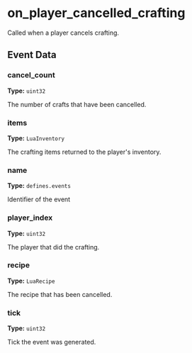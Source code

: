 # on_player_cancelled_crafting

Called when a player cancels crafting.

## Event Data

### cancel_count

**Type:** `uint32`

The number of crafts that have been cancelled.

### items

**Type:** `LuaInventory`

The crafting items returned to the player's inventory.

### name

**Type:** `defines.events`

Identifier of the event

### player_index

**Type:** `uint32`

The player that did the crafting.

### recipe

**Type:** `LuaRecipe`

The recipe that has been cancelled.

### tick

**Type:** `uint32`

Tick the event was generated.

